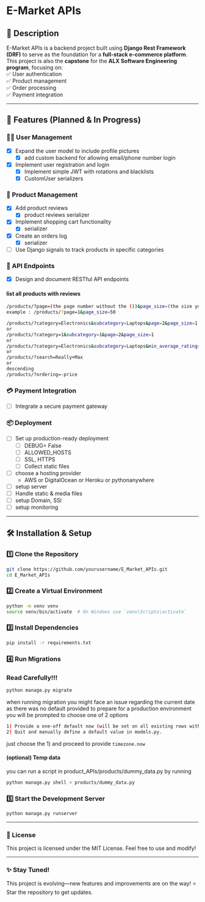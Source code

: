# E-Market APIs

## 📌 Description  
E-Market APIs is a backend project built using **Django Rest Framework (DRF)** to serve as the foundation for a **full-stack e-commerce platform**.  
This project is also the **capstone** for the **ALX Software Engineering program**, focusing on:  
✅ User authentication  
✅ Product management  
✅ Order processing  
✅ Payment integration  

---

## 🚀 Features (Planned & In Progress)  

### 🧑‍💻 User Management  
- [x] Expand the user model to include profile pictures  
    - [x] add custom backend for allowing email/phone number login 
- [x] Implement user registration and login  
    - [x] Implement simple JWT with rotations and blacklists
    - [x] CustomUser serializers

### 🛒 Product Management  
- [x] Add product reviews  
    - [x] product reviews serializer
- [x] Implement shopping cart functionality  
    - [x] serializer
- [x] Create an orders log  
    - [x] serializer 
- [ ] Use Django signals to track products in specific categories  

### 🔌 API Endpoints  
- [x] Design and document RESTful API endpoints  

#### list all products with reviews
```bash
/products/?page=(the page number without the ())&page_size=(the size you want without the () )
example : /products/?page=1&page_size=50
```

```bash
/products/?category=Electronics&subcategory=Laptops&page=2&page_size=1
or
/products/?category=1&subcategory=1&page=2&page_size=1
or
/products/?category=Electronics&subcategory=Laptops&min_average_rating=4
or
/products/?search=Really+Max
or
descending
/products/?ordering=-price
```

### 💳 Payment Integration  
- [ ] Integrate a secure payment gateway  

### 📦 Deployment  
- [ ] Set up production-ready deployment
    - [ ] DEBUG= False
    - [ ] ALLOWED_HOSTS
    - [ ] SSL, HTTPS
    - [ ] Collect static files
- [ ] choose a hosting provider
    - AWS or DigitalOcean or Heroku or pythonanywhere
- [ ] setup server 
- [ ] Handle static & media files
- [ ] setup Domain, SSl
- [ ] setup monitoring 
---

## 🛠 Installation & Setup  

### 1️⃣ Clone the Repository  
```bash
git clone https://github.com/yourusername/E_Market_APIs.git
cd E_Market_APIs
```
### 2️⃣ Create a Virtual Environment
```bash
python -m venv venv
source venv/bin/activate  # On Windows use `venv\Scripts\activate`
```
### 3️⃣ Install Dependencies
```bash
pip install -r requirements.txt
```
### 4️⃣ Run Migrations
### Read Carefully!!!

```bash
python manage.py migrate
```

when running migration you might face an issue regarding the current date as there was no default provided to prepare for a production environment 
you will be prompted to choose one of 2 options 
```bash
1) Provide a one-off default now (will be set on all existing rows with a null value for this column)
2) Quit and manually define a default value in models.py.
```
just choose the 1) and proceed to provide `timezone.now`

#### (optional) Temp data
you can run a script in product_APIs/products/dummy_data.py
by running 

```bash
python manage.py shell < products/dummy_data.py 
```

### 5️⃣ Start the Development Server
```bash
python manage.py runserver
```

---

### 📜 License
This project is licensed under the MIT License.
Feel free to use and modify!

---

### ✨ Stay Tuned!
This project is evolving—new features and improvements are on the way!
⭐ Star the repository to get updates.


